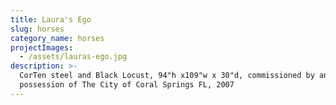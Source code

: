 ```yaml
---
title: Laura's Ego
slug: horses
category_name: horses
projectImages:
  - /assets/lauras-ego.jpg
description: >-
  CorTen steel and Black Locust, 94"h x109"w x 30"d, commissioned by and in the
  possession of The City of Coral Springs FL, 2007
---
```


